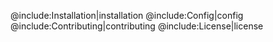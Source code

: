 @include:Installation|installation
@include:Config|config
@include:Contributing|contributing
@include:License|license